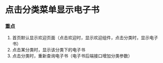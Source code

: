 # 点击分类菜单显示电子书

### 重点

1. 首页默认显示欢迎页面（点击欢迎时，显示欢迎组件，点击分类时，显示电子书）
2. 点击某分类时，显示该分类下的电子书
3. 点击分类时，重新查询电子书（电子书后端接口增加分类参数）